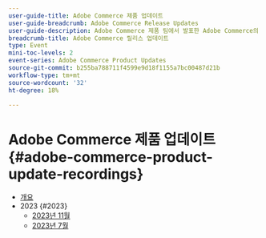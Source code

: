 ```yaml
---
user-guide-title: Adobe Commerce 제품 업데이트
user-guide-breadcrumb: Adobe Commerce Release Updates
user-guide-description: Adobe Commerce 제품 팀에서 발표한 Adobe Commerce의 최신 제품 혁신.
breadcrumb-title: Adobe Commerce 릴리스 업데이트
type: Event
mini-toc-levels: 2
event-series: Adobe Commerce Product Updates
source-git-commit: b255ba788711f4599e9d18f1155a7bc00487d21b
workflow-type: tm+mt
source-wordcount: '32'
ht-degree: 18%

---
```



# Adobe Commerce 제품 업데이트 {#adobe-commerce-product-update-recordings}

+ [개요](overview.md)
+ 2023 {#2023}
   + [2023년 11월](2023/nov2023.md)
   + [2023년 7월](2023/july2023.md)
